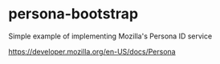 persona-bootstrap
=================

Simple example of implementing Mozilla's Persona ID service

https://developer.mozilla.org/en-US/docs/Persona
